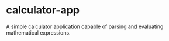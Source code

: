 # calculator-app
A simple calculator application capable of parsing and evaluating mathematical expressions.

